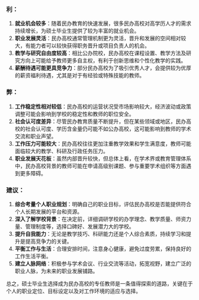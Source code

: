 ### 利：

1. **就业机会较多**：随着民办教育的快速发展，很多民办高校对高学历人才的需求持续增长，为硕士毕业生提供了较为丰富的就业机会。
2. **职业发展灵活**：民办高校通常管理机制更为灵活，晋升和发展的空间相对较大，有能力者可以较快获得职务晋升或项目负责人的机会。
3. **教学与研究自由度较高**：相比公办院校，民办高校在课程设置、教学方法及研究方向上可能给予教师更多自主权，有利于创新思维和个性化教学的实践。
4. **薪酬待遇可能更具竞争力**：部分民办高校为了吸引优秀人才，会提供较为优厚的薪资福利待遇，尤其是对于有经验或特殊技能的教师。

### 弊：

1. **工作稳定性相对较低**：民办高校的运营状况受市场影响较大，经济波动或政策调整可能会影响到学校的稳定性和教师的职位安全。
2. **社会认可度差异**：尽管民办教育质量不断提升，但在某些领域或地区，民办高校的社会认可度、学历含金量仍可能不如公办高校，这可能影响到教师的学术交流和职业声望。
3. **工作压力可能较大**：民办高校往往更加注重教学效果和学生满意度，教师可能面临较大的教学、科研及行政任务压力。
4. **职业发展天花板**：虽然内部晋升较快，但总体上看，在学术界或教育管理体系中，民办高校背景的教师可能在申请高级别课题、参与重要学术组织等方面遇到更多障碍。

### 建议：

1. **综合考量个人职业规划**：明确自己的职业目标，评估民办高校是否能提供符合个人长期发展的平台和资源。
2. **深入了解学校背景**：在决定前，详细调研学校的办学理念、教学质量、师资力量、管理制度等，选择口碑好、发展潜力大的学校。
3. **提升自我能力**：无论是教学技巧、科研能力还是个人综合素质，持续学习和提升是提高竞争力的关键。
4. **平衡工作与生活**：合理安排时间，注意身心健康，避免过度劳累，保持良好的工作生活平衡。
5. **建立人脉网络**：积极参与学术会议、行业交流等活动，拓宽视野，建立广泛的职业人脉，为未来的职业发展铺路。

总之，硕士毕业生选择成为民办高校的专任教师是一条值得探索的道路，关键在于个人的职业定位、目标设定以及对工作环境的适应与选择。